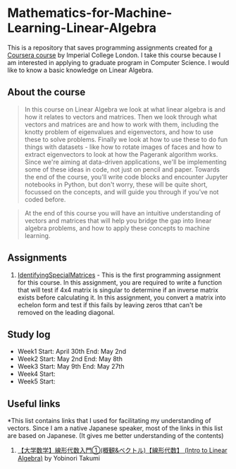 # Mathematics-for-Machine-Learning-Linear-Algebra
This is a repository that saves programming assignments created for [a Coursera course](https://www.coursera.org/learn/linear-algebra-machine-learning/home/info) by Imperial College London. I take this course because I am interested in applying to graduate program in Computer Science. I would like to know a basic knowledge on Linear Algebra. 

## About the course
> In this course on Linear Algebra we look at what linear algebra is and how it relates to vectors and matrices. Then we look through what vectors and matrices are and how to work with them, including the knotty problem of eigenvalues and eigenvectors, and how to use these to solve problems.
> Finally  we look at how to use these to do fun things with datasets - like how to rotate images of faces and how to extract eigenvectors to look at how the Pagerank algorithm works.
> Since we're aiming at data-driven applications, we'll be implementing some of these ideas in code, not just on pencil and paper. Towards the end of the course, you'll write code blocks and encounter Jupyter notebooks in Python, but don't worry, these will be quite short, focussed on the concepts, and will guide you through if you’ve not coded before.

> At the end of this course you will have an intuitive understanding of vectors and matrices that will help you bridge the gap into linear algebra problems, and how to apply these concepts to machine learning.

## Assignments
1. [IdentifyingSpecialMatrices](https://github.com/yukioichinose/Mathematics-for-Machine-Learning-Linear-Algebra/blob/main/IdentifyingSpecialMatrices.ipynb) - This is the first programming assignment for this course. In this assignment, you are required to write a function that will test if 4x4 matrix is singular to determine if an inverse matrix exists before calculating it. In this assignment, you convert a matrix into echelon form and test if this fails by leaving zeros tthat can't be removed on the leading diagonal.

## Study log
- Week1 Start: April 30th   End: May 2nd
- Week2 Start: May 2nd      End: May 8th
- Week3 Start: May 9th      End: May 27th
- Week4 Start: 
- Week5 Start: 

## Useful links
*This list contains links that I used for facilitating my understanding of vectors. Since I am a native Japanese speaker, most of the links in this list are based on Japanese. (It gives me better understanding of the contents)

1. [【大学数学】線形代数入門①(概観&ベクトル)【線形代数】 (Intro to Linear Algebra)](https://www.youtube.com/watch?v=svm8hlhF8PA) by Yobinori Takumi
